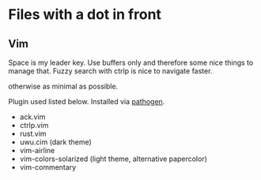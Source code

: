 # Files with a dot in front

## Vim

Space is my leader key.
Use buffers only and therefore some nice things to manage that.
Fuzzy search with ctrlp is nice to navigate faster.

otherwise as minimal as possible.

Plugin used listed below. Installed via [pathogen](https://github.com/tpope/vim-pathogen).

- ack.vim
- ctrlp.vim
- rust.vim
- uwu.cim (dark theme)
- vim-airline
- vim-colors-solarized (light theme, alternative papercolor)
- vim-commentary
